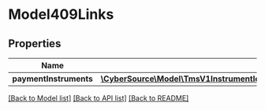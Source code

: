 # Model409Links

## Properties
Name | Type | Description | Notes
------------ | ------------- | ------------- | -------------
**paymentInstruments** | [**\CyberSource\Model\TmsV1InstrumentIdentifiersDelete409ResponseLinksPaymentInstruments**](TmsV1InstrumentIdentifiersDelete409ResponseLinksPaymentInstruments.md) |  | [optional] 

[[Back to Model list]](../README.md#documentation-for-models) [[Back to API list]](../README.md#documentation-for-api-endpoints) [[Back to README]](../README.md)


